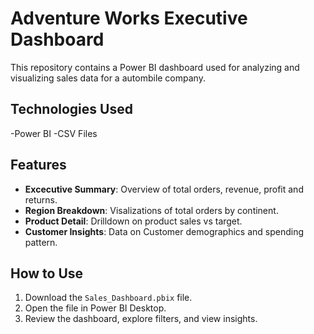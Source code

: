 # Adventure Works Executive Dashboard

This repository contains a Power BI dashboard used for analyzing and visualizing sales data for a autombile company.

## Technologies Used
-Power BI
-CSV Files

## Features
- **Excecutive Summary**: Overview of  total orders, revenue, profit and returns.
- **Region Breakdown**: Visalizations of total orders by continent.
- **Product Detail**: Drilldown on product sales vs target.
- **Customer Insights**: Data on Customer demographics and spending pattern.

## How to Use
1. Download the `Sales_Dashboard.pbix` file.
2. Open the file in Power BI Desktop.
3. Review the dashboard, explore filters, and view insights.

